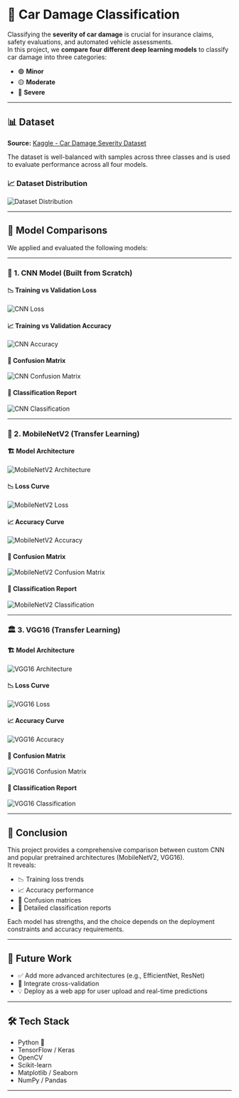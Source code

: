 # 🚗 Car Damage Classification

Classifying the **severity of car damage** is crucial for insurance claims, safety evaluations, and automated vehicle assessments.  
In this project, we **compare four different deep learning models** to classify car damage into three categories:

- 🟢 **Minor**
- 🟡 **Moderate**
- 🔴 **Severe**

---

## 📊 Dataset

**Source:** [Kaggle - Car Damage Severity Dataset](https://www.kaggle.com/datasets/prajwalbhamere/car-damage-severity-dataset)

The dataset is well-balanced with samples across three classes and is used to evaluate performance across all four models.

### 📈 Dataset Distribution

![Dataset Distribution](https://github.com/user-attachments/assets/6afc2256-917f-4768-874f-9f2dbeff7f84)

---

## 🧪 Model Comparisons

We applied and evaluated the following models:

---

### 🔧 1. CNN Model (Built from Scratch)

#### 📉 Training vs Validation Loss

![CNN Loss](https://github.com/user-attachments/assets/2b6d7712-befe-4bf7-ba26-c5f0b3d61810)

#### 📈 Training vs Validation Accuracy

![CNN Accuracy](https://github.com/user-attachments/assets/2314ec67-db8a-4b72-937f-e5c730da28f8)

#### 🧩 Confusion Matrix

![CNN Confusion Matrix](https://github.com/user-attachments/assets/9057e83e-6ce8-4ad6-b2ca-d7e379e8fcb2)

#### 🧾 Classification Report

![CNN Classification](https://github.com/user-attachments/assets/8926698c-e0da-4fe8-ab19-1d48e4e2e1f6)

---

### 📱 2. MobileNetV2 (Transfer Learning)

#### 🏗️ Model Architecture

![MobileNetV2 Architecture](https://github.com/user-attachments/assets/6b1a697e-d692-4e9e-bef9-c94bb1e6b43f)

#### 📉 Loss Curve

![MobileNetV2 Loss](https://github.com/user-attachments/assets/275b018f-1633-493c-b673-d4868bd7eaae)

#### 📈 Accuracy Curve

![MobileNetV2 Accuracy](https://github.com/user-attachments/assets/e901b3f7-8b9b-4236-9c1d-43a9b0f64755)

#### 🧩 Confusion Matrix

![MobileNetV2 Confusion Matrix](https://github.com/user-attachments/assets/170a9352-895e-4cdc-888b-c9bb60e22c88)

#### 🧾 Classification Report

![MobileNetV2 Classification](https://github.com/user-attachments/assets/15db7b74-17f1-4fc0-9beb-6cb75dbb1de1)

---

### 🏛️ 3. VGG16 (Transfer Learning)

#### 🏗️ Model Architecture

![VGG16 Architecture](https://github.com/user-attachments/assets/7edabebf-de67-426e-908e-a37163ced2ff)

#### 📉 Loss Curve

![VGG16 Loss](https://github.com/user-attachments/assets/55565212-2f31-4a96-922c-a4e686d4a051)

#### 📈 Accuracy Curve

![VGG16 Accuracy](https://github.com/user-attachments/assets/86f5fea6-c640-45d1-9c0a-f44d31a727b9)

#### 🧩 Confusion Matrix

![VGG16 Confusion Matrix](https://github.com/user-attachments/assets/8825b58b-d319-40d7-9599-b3ae3aae06bc)

#### 🧾 Classification Report

![VGG16 Classification](https://github.com/user-attachments/assets/e6772ba2-dde4-4600-b6c5-0fa11dcc66f3)

---

## 🧠 Conclusion

This project provides a comprehensive comparison between custom CNN and popular pretrained architectures (MobileNetV2, VGG16).  
It reveals:

- 📉 Training loss trends
- 📈 Accuracy performance
- 🧩 Confusion matrices
- 📝 Detailed classification reports

Each model has strengths, and the choice depends on the deployment constraints and accuracy requirements.

---

## 🚀 Future Work

- ✅ Add more advanced architectures (e.g., EfficientNet, ResNet)  
- 🧪 Integrate cross-validation  
- 💡 Deploy as a web app for user upload and real-time predictions  

---

## 🛠️ Tech Stack

- Python 🐍  
- TensorFlow / Keras  
- OpenCV   
- Scikit-learn  
- Matplotlib / Seaborn  
- NumPy / Pandas  

---











